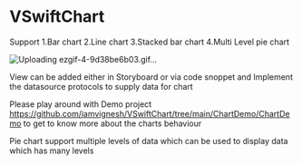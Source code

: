 # VSwiftChart
Support 
  1.Bar chart
  2.Line chart
  3.Stacked bar chart
  4.Multi Level pie chart
  
  ![Uploading ezgif-4-9d38be6b03.gif…]()
  
  
  
View can be added either in Storyboard or via code snoppet and Implement the datasource protocols to supply data for chart

Please play around with Demo project https://github.com/iamvignesh/VSwiftChart/tree/main/ChartDemo/ChartDemo to get to know more about the charts behaviour

Pie chart support multiple levels of data which can be used to display data which has many levels
